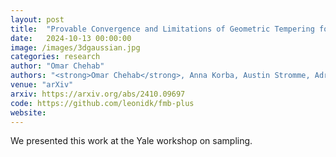 ```yaml
---
layout: post
title:  "Provable Convergence and Limitations of Geometric Tempering for Langevin Dynamics"
date:   2024-10-13 00:00:00
image: /images/3dgaussian.jpg
categories: research
author: "Omar Chehab"
authors: "<strong>Omar Chehab</strong>, Anna Korba, Austin Stromme, Adrien Vacher"
venue: "arXiv"
arxiv: https://arxiv.org/abs/2410.09697
code: https://github.com/leonidk/fmb-plus
website:
---
```

We presented this work at the Yale workshop on sampling.

